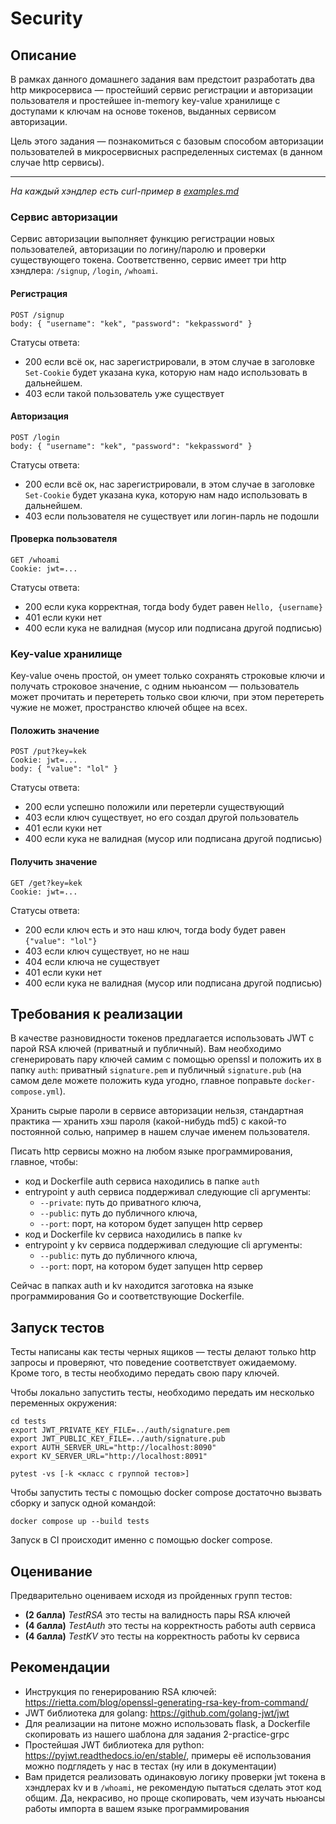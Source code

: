 # Security

## Описание

В рамках данного домашнего задания вам предстоит разработать два http микросервиса — простейший сервис регистрации и авторизации пользователя и простейшее in-memory key-value хранилище с доступами к ключам на основе токенов, выданных сервисом авторизации.

Цель этого задания — познакомиться с базовым способом авторизации пользователей в микросервисных распределенных системах (в данном случае http сервисы).

---

_На каждый хэндлер есть curl-пример в [examples.md](./examples.md)_

### Сервис авторизации

Сервис авторизации выполняет функцию регистрации новых пользователей, авторизации по логину/паролю и проверки существующего токена. Соответственно, сервис имеет три http хэндлера: `/signup`, `/login`, `/whoami`.

#### Регистрация

```
POST /signup
body: { "username": "kek", "password": "kekpassword" }
```
Статусы ответа:
- 200 если всё ок, нас зарегистрировали, в этом случае в заголовке `Set-Cookie` будет указана кука, которую нам надо использовать в дальнейшем.
- 403 если такой пользователь уже существует

#### Авторизация

```
POST /login
body: { "username": "kek", "password": "kekpassword" }
```
Статусы ответа:
- 200 если всё ок, нас зарегистрировали, в этом случае в заголовке `Set-Cookie` будет указана кука, которую нам надо использовать в дальнейшем.
- 403 если пользователя не существует или логин-парль не подошли

#### Проверка пользователя

```
GET /whoami
Cookie: jwt=...
```

Статусы ответа:
- 200 если кука корректная, тогда body будет равен `Hello, {username}`
- 401 если куки нет
- 400 если кука не валидная (мусор или подписана другой подписью)

### Key-value хранилище

Key-value очень простой, он умеет только сохранять строковые ключи и получать строковое значение, с одним ньюансом — пользователь может прочитать и перетереть только свои ключи, при этом перетереть чужие не может, пространство ключей общее на всех.

#### Положить значение

```
POST /put?key=kek
Cookie: jwt=...
body: { "value": "lol" }
```

Статусы ответа:
- 200 если успешно положили или перетерли существующий
- 403 если ключ существует, но его создал другой пользователь
- 401 если куки нет
- 400 если кука не валидная (мусор или подписана другой подписью)

#### Получить значение

```
GET /get?key=kek
Cookie: jwt=...
```

Статусы ответа:
- 200 если ключ есть и это наш ключ, тогда body будет равен `{"value": "lol"}`
- 403 если ключ существует, но не наш
- 404 если ключа не существует
- 401 если куки нет
- 400 если кука не валидная (мусор или подписана другой подписью)

## Требования к реализации

В качестве разновидности токенов предлагается использовать JWT с парой RSA ключей (приватный и публичный). Вам необходимо сгенерировать пару ключей самим с помощью openssl и положить их в папку `auth`: приватный `signature.pem` и публичный `signature.pub` (на самом деле можете положить куда угодно, главное поправьте `docker-compose.yml`).

Хранить сырые пароли в сервисе авторизации нельзя, стандартная практика — хранить хэш пароля (какой-нибудь md5) с какой-то постоянной солью, например в нашем случае именем пользователя.

Писать http сервисы можно на любом языке программирования, главное, чтобы:
- код и Dockerfile auth сервиса находились в папке `auth`
- entrypoint у auth сервиса поддерживал следующие cli аргументы:
  - `--private`: путь до приватного ключа,
  - `--public`: путь до публичного ключа,
  - `--port`: порт, на котором будет запущен http сервер
- код и Dockerfile kv сервиса находились в папке `kv`
- entrypoint у kv сервиса поддерживал следующие cli аргументы:
    - `--public`: путь до публичного ключа,
    - `--port`: порт, на котором будет запущен http сервер

Сейчас в папках auth и kv находится заготовка на языке программирования Go и соответствующие Dockerfile.

## Запуск тестов

Тесты написаны как тесты черных ящиков — тесты делают только http запросы и проверяют, что поведение соответствует ожидаемому. Кроме того, в тесты необходимо передать свою пару ключей.

Чтобы локально запустить тесты, необходимо передать им несколько переменных окружения:

```
сd tests
export JWT_PRIVATE_KEY_FILE=../auth/signature.pem
export JWT_PUBLIC_KEY_FILE=../auth/signature.pub
export AUTH_SERVER_URL="http://localhost:8090"
export KV_SERVER_URL="http://localhost:8091"

pytest -vs [-k <класс с группой тестов>]
```

Чтобы запустить тесты с помощью docker compose достаточно вызвать сборку и запуск одной командой:

```
docker compose up --build tests
```

Запуск в CI происходит именно с помощью docker compose.

## Оценивание

Предварительно оцениваем исходя из пройденных групп тестов:
- **(2 балла)** _TestRSA_ это тесты на валидность пары RSA ключей
- **(4 балла)** _TestAuth_ это тесты на корректность работы auth сервиса
- **(4 балла)** _TestKV_ это тесты на корректность работы kv сервиса

## Рекомендации
- Инструкция по генерированию RSA ключей: https://rietta.com/blog/openssl-generating-rsa-key-from-command/
- JWT библиотека для golang: https://github.com/golang-jwt/jwt
- Для реализации на питоне можно использовать flask, а Dockerfile скопировать из нашего шаблона для задания 2-practice-grpc
- Простейшая JWT библиотека для python: https://pyjwt.readthedocs.io/en/stable/, примеры её использования можно подглядеть у нас в тестах (ну или в документации)
- Вам придется реализовать одинаковую логику проверки jwt токена в хэндлерах kv и в `/whoami`, не рекомендую пытаться сделать этот код общим. Да, некрасиво, но проще скопировать, чем изучать ньюансы работы импорта в вашем языке программирования
